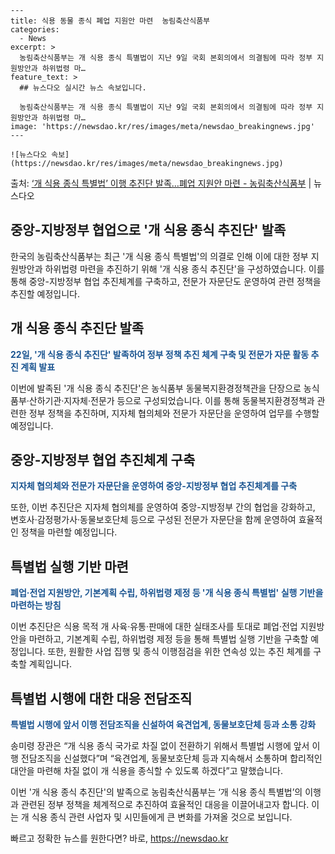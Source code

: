     ---
    title: 식용 동물 종식 폐업 지원안 마련  농림축산식품부
    categories:
      - News
    excerpt: >
      농림축산식품부는 개 식용 종식 특별법이 지난 9일 국회 본회의에서 의결됨에 따라 정부 지원방안과 하위법령 마…
    feature_text: >
      ## 뉴스다오 실시간 뉴스 속보입니다.
    
      농림축산식품부는 개 식용 종식 특별법이 지난 9일 국회 본회의에서 의결됨에 따라 정부 지원방안과 하위법령 마…
    image: 'https://newsdao.kr/res/images/meta/newsdao_breakingnews.jpg'
    ---
    
    ![뉴스다오 속보](https://newsdao.kr/res/images/meta/newsdao_breakingnews.jpg)

<p>출처: <a href="https://newsdao.kr/3048" rel="dofollow">‘개 식용 종식 특별법’ 이행 추진단 발족…폐업 지원안 마련 - 농림축산식품부</a> | 뉴스다오</p>

<h2>중앙-지방정부 협업으로 '개 식용 종식 추진단' 발족</h2>
<p data-ke-size="size16"></p>

한국의 농림축산식품부는 최근 '개 식용 종식 특별법'의 의결로 인해 이에 대한 정부 지원방안과 하위법령 마련을 추진하기 위해 '개 식용 종식 추진단'을 구성하였습니다. 이를 통해 중앙-지방정부 협업 추진체계를 구축하고, 전문가 자문단도 운영하여 관련 정책을 추진할 예정입니다.

<h2>개 식용 종식 추진단 발족</h2>
<p><b><span style="color: #1a5490;">22일, '개 식용 종식 추진단' 발족하여 정부 정책 추진 체계 구축 및 전문가 자문 활동 추진 계획 발표</span></b></p>
이번에 발족된 '개 식용 종식 추진단'은 농식품부 동물복지환경정책관을 단장으로 농식품부·산하기관·지자체·전문가 등으로 구성되었습니다. 이를 통해 동물복지환경정책과 관련한 정부 정책을 추진하며, 지자체 협의체와 전문가 자문단을 운영하여 업무를 수행할 예정입니다.

<h2>중앙-지방정부 협업 추진체계 구축</h2>
<p><b><span style="color: #1a5490;">지자체 협의체와 전문가 자문단을 운영하여 중앙-지방정부 협업 추진체계를 구축</span></b></p>
또한, 이번 추진단은 지자체 협의체를 운영하여 중앙-지방정부 간의 협업을 강화하고, 변호사·감정평가사·동물보호단체 등으로 구성된 전문가 자문단을 함께 운영하여 효율적인 정책을 마련할 예정입니다.

<h2>특별법 실행 기반 마련</h2>
<p><b><span style="color: #1a5490;">폐업·전업 지원방안, 기본계획 수립, 하위법령 제정 등 '개 식용 종식 특별법' 실행 기반을 마련하는 방침</span></b></p>
이번 추진단은 식용 목적 개 사육·유통·판매에 대한 실태조사를 토대로 폐업·전업 지원방안을 마련하고, 기본계획 수립, 하위법령 제정 등을 통해 특별법 실행 기반을 구축할 예정입니다. 또한, 원활한 사업 집행 및 종식 이행점검을 위한 연속성 있는 추진 체계를 구축할 계획입니다.

<h2>특별법 시행에 대한 대응 전담조직</h2>
<p><b><span style="color: #1a5490;">특별법 시행에 앞서 이행 전담조직을 신설하여 육견업계, 동물보호단체 등과 소통 강화</span></b></p>
송미령 장관은 “개 식용 종식 국가로 차질 없이 전환하기 위해서 특별법 시행에 앞서 이행 전담조직을 신설했다”며 “육견업계, 동물보호단체 등과 지속해서 소통하며 합리적인 대안을 마련해 차질 없이 개 식용을 종식할 수 있도록 하겠다”고 말했습니다.
 
이번 '개 식용 종식 추진단'의 발족으로 농림축산식품부는 ‘개 식용 종식 특별법’의 이행과 관련된 정부 정책을 체계적으로 추진하여 효율적인 대응을 이끌어내고자 합니다. 이는 개 식용 종식 관련 사업자 및 시민들에게 큰 변화를 가져올 것으로 보입니다. 

빠르고 정확한 뉴스를 원한다면? 바로, <a href="https://newsdao.kr" rel="dofollow">https://newsdao.kr</a>


    
